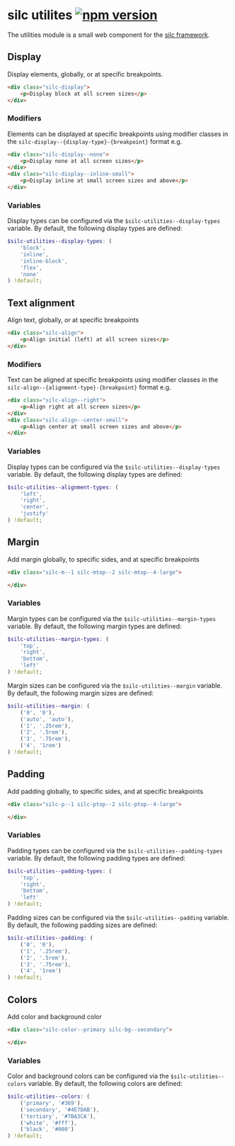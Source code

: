 # silc utilites [![npm version](https://badge.fury.io/js/silc-utilities.svg)](https://badge.fury.io/js/silc-utilities)
The utilities module is a small web component for the [silc framework](https://silc.io).

## Display
Display elements, globally, or at specific breakpoints.

```html
<div class="silc-display">
    <p>Display block at all screen sizes</p>
</div>
```

### Modifiers
Elements can be displayed at specific breakpoints using modifier classes in the `silc-display--{display-type}-{breakpoint}` format e.g.
```html
<div class="silc-display--none">
    <p>Display none at all screen sizes</p>
</div>
<div class="silc-display--inline-small">
    <p>Display inline at small screen sizes and above</p>
</div>
```

### Variables
Display types can be configured via the `$silc-utilities--display-types` variable. By default, the following display types are defined:

```scss
$silc-utilities--display-types: (
    'block',
    'inline',
    'inline-block',
    'flex',
    'none'
) !default;
```

## Text alignment
Align text, globally, or at specific breakpoints

```html
<div class="silc-align">
    <p>Align initial (left) at all screen sizes</p>
</div>
```

### Modifiers
Text can be aligned at specific breakpoints using modifier classes in the `silc-align--{alignment-type}-{breakpoint}` format e.g.
```html
<div class="silc-align--right">
    <p>Align right at all screen sizes</p>
</div>
<div class="silc-align--center-small">
    <p>Align center at small screen sizes and above</p>
</div>
```

### Variables
Display types can be configured via the `$silc-utilities--display-types` variable. By default, the following display types are defined:

```scss
$silc-utilities--alignment-types: (
    'left',
    'right',
    'center',
    'justify'
) !default;
```

## Margin
Add margin globally, to specific sides, and at specific breakpoints

```html
<div class="silc-m--1 silc-mtop--2 silc-mtop--4-large">

</div>
```

### Variables
Margin types can be configured via the `$silc-utilities--margin-types` variable. By default, the following margin types are defined:

```scss
$silc-utilities--margin-types: (
    'top',
    'right',
    'bottom',
    'left'
) !default;
```

Margin sizes can be configured via the `$silc-utilities--margin` variable. By default, the following margin sizes are defined:

```scss
$silc-utilities--margin: (
    ('0', '0'),
    ('auto', 'auto'),
    ('1', '.25rem'),
    ('2', '.5rem'),
    ('3', '.75rem'),
    ('4', '1rem')
) !default;
```

## Padding
Add padding globally, to specific sides, and at specific breakpoints

```html
<div class="silc-p--1 silc-ptop--2 silc-ptop--4-large">

</div>
```

### Variables
Padding types can be configured via the `$silc-utilities--padding-types` variable. By default, the following padding types are defined:

```scss
$silc-utilities--padding-types: (
    'top',
    'right',
    'bottom',
    'left'
) !default;
```

Padding sizes can be configured via the `$silc-utilities--padding` variable. By default, the following padding sizes are defined:

```scss
$silc-utilities--padding: (
    ('0', '0'),
    ('1', '.25rem'),
    ('2', '.5rem'),
    ('3', '.75rem'),
    ('4', '1rem')
) !default;
```

## Colors
Add color and background color

```html
<div class="silc-color--primary silc-bg--secondary">

</div>
```

### Variables
Color and background colors can be configured via the `$silc-utilities--colors` variable. By default, the following colors are defined:

```scss
$silc-utilities--colors: (
    ('primary', '#369'),
    ('secondary', '#4E7DAB'),
    ('tertiary', '#7BA3CA'),
    ('white', '#fff'),
    ('black', '#000')
) !default;
```


